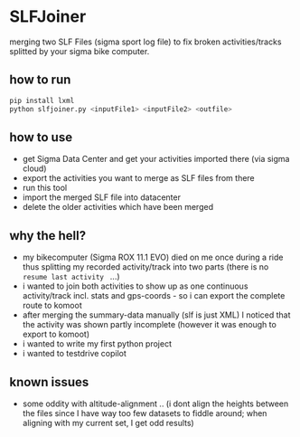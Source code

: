 # SLFJoiner
merging two SLF Files (sigma sport log file) to fix broken activities/tracks splitted by your sigma bike computer.

## how to run
```sh
pip install lxml
python slfjoiner.py <inputFile1> <inputFile2> <outfile>
```

## how to use
* get Sigma Data Center and get your activities imported there (via sigma cloud)
* export the activities you want to merge as SLF files from there
* run this tool 
* import the merged SLF file into datacenter 
* delete the older activities which have been merged 

## why the hell?
* my bikecomputer (Sigma ROX 11.1 EVO) died on me once during a ride thus splitting my recorded activity/track into two parts (there is no `resume last activity ` ...)
* i wanted to join both activities to show up as one continuous activity/track incl. stats and gps-coords - so i can export the complete route to komoot
* after merging the summary-data manually (slf is just XML) I noticed that the activity was shown partly incomplete (however it was enough to export to komoot) 
* i wanted to write my first python project
* i wanted to testdrive copilot 

## known issues
* some oddity with altitude-alignment .. (i dont align the heights between the files since I have way too few datasets to fiddle around; when aligning with my current set, I get odd results)
